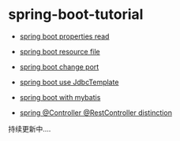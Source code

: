 # spring-boot-tutorial

- [spring boot properties read
](/spring-boot-properties-read)

- [spring boot resource file](/spring-boot-resource-file)
- [spring boot change port](/spring-boot-change-port)
- [spring boot use JdbcTemplate](/spring-boot-use-jdbctemplate)
- [spring boot with mybatis](/spring-boot-with-mybatis)
- [spring @Controller @RestController distinction](/spring-controller--restcontroller-distinction)

持续更新中....